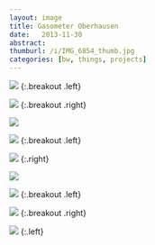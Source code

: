 ```yaml
---
layout: image
title: Gasometer Oberhausen
date:   2013-11-30
abstract: 
thumburl: /i/IMG_6854_thumb.jpg
categories: [bw, things, projects]
---
```

![]({{site.url}}/i/IMG_6854.jpg)
{:.breakout .left}

![]({{site.url}}/i/IMG_6805.jpg)
{:.breakout .right}

![]({{site.url}}/i/IMG_6880.jpg)

![]({{site.url}}/i/IMG_6881.jpg)
{:.breakout .left}

![]({{site.url}}/i/IMG_6885.jpg)
{:.right}

![]({{site.url}}/i/IMG_6889.jpg)

![]({{site.url}}/i/IMG_6862.jpg)
{:.breakout .left}

![]({{site.url}}/i/IMG_6870.jpg)
{:.breakout .right}

![]({{site.url}}/i/IMG_6872.jpg)
{:.left}

